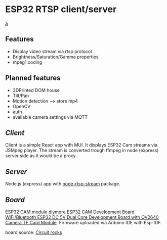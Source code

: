 # ESP32 RTSP client/server

[a](https://github.com/Hufnagels/ESP32-RTSP/blob/master/assets/camera.png?raw=true)
## Features
- Display video stream via rtsp protocol
- Brightness/Saturation/Gamma properties
- mpeg1 coding

## Planned features
- 3DPrinted DOM house
- Tilt/Pan
- Motion detection --> store mp4
- OpenCV
- auth
- avaliable camera settings via MQTT 

## _Client_
Client is a simple React app with MUI.
It displays ESP32 Cam streams via JSMpeg player.
The stream is converted trough ffmpeg in node  (express) server side as it would be a proxy.
## _Server_
Node.js (express) app with [node-rtsp-stream](https://github.com/kyriesent/node-rtsp-stream) package.
## _Board_
ESP32 CAM module [diymore ESP32 CAM Development Board WiFi/Bluetooth ESP32 DC 5V Dual Core Development Board with OV2640 Camera TF Card Module](https://www.amazon.de/-/en/gp/product/B08P1NMPLL/ref=ppx_od_dt_b_asin_title_s02?ie=UTF8&th=1). Firmware uploaded via Arduino IDE with Esp-IDF.

board source: [Circuit rocks](https://learn.circuit.rocks/esp32-cam-with-rtsp-video-streaming)

